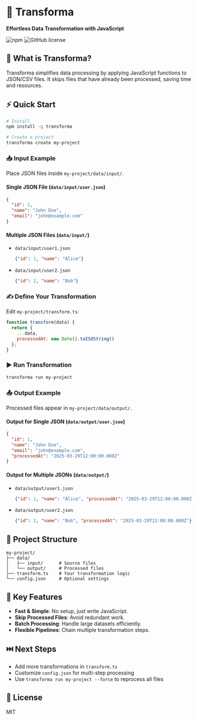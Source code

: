 # 🔄 Transforma

**Effortless Data Transformation with JavaScript**

![npm](https://img.shields.io/npm/v/transforma)
![GitHub license](https://img.shields.io/badge/license-MIT-blue.svg)

## 🚀 What is Transforma?

Transforma simplifies data processing by applying JavaScript functions to JSON/CSV files. It skips files that have already been processed, saving time and resources.

## ⚡ Quick Start

```bash
# Install
npm install -g transforma

# Create a project
transforma create my-project
```

### 📥 Input Example

Place JSON files inside `my-project/data/input/`.

#### Single JSON File (`data/input/user.json`)

```json
{
  "id": 1,
  "name": "John Doe",
  "email": "john@example.com"
}
```

#### Multiple JSON Files (`data/input/`)

- `data/input/user1.json`
  ```json
  {"id": 1, "name": "Alice"}
  ```
- `data/input/user2.json`
  ```json
  {"id": 2, "name": "Bob"}
  ```

### ✍️ Define Your Transformation

Edit `my-project/transform.ts`:

```javascript
function transform(data) {
  return {
    ...data,
    processedAt: new Date().toISOString()
  };
}
```

### ▶️ Run Transformation

```bash
transforma run my-project
```

### 📤 Output Example

Processed files appear in `my-project/data/output/`.

#### Output for Single JSON (`data/output/user.json`)

```json
{
  "id": 1,
  "name": "John Doe",
  "email": "john@example.com",
  "processedAt": "2025-03-29T12:00:00.000Z"
}
```

#### Output for Multiple JSONs (`data/output/`)

- `data/output/user1.json`
  ```json
  {"id": 1, "name": "Alice", "processedAt": "2025-03-29T12:00:00.000Z"}
  ```
- `data/output/user2.json`
  ```json
  {"id": 2, "name": "Bob", "processedAt": "2025-03-29T12:00:00.000Z"}
  ```

## 📂 Project Structure

```
my-project/
├── data/
│   ├── input/      # Source files
│   └── output/     # Processed files
├── transform.ts    # Your transformation logic
└── config.json     # Optional settings
```

## 🔧 Key Features

- **Fast & Simple**: No setup, just write JavaScript.
- **Skip Processed Files**: Avoid redundant work.
- **Batch Processing**: Handle large datasets efficiently.
- **Flexible Pipelines**: Chain multiple transformation steps.

## ⏭️ Next Steps

- Add more transformations in `transform.ts`
- Customize `config.json` for multi-step processing
- Use `transforma run my-project --force` to reprocess all files

## 📄 License

MIT
